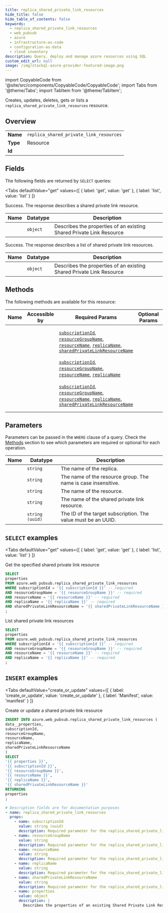```yaml
--- 
title: replica_shared_private_link_resources
hide_title: false
hide_table_of_contents: false
keywords:
  - replica_shared_private_link_resources
  - web_pubsub
  - azure
  - infrastructure-as-code
  - configuration-as-data
  - cloud inventory
description: Query, deploy and manage azure resources using SQL
custom_edit_url: null
image: /img/stackql-azure-provider-featured-image.png
---
```


import CopyableCode from '@site/src/components/CopyableCode/CopyableCode';
import Tabs from '@theme/Tabs';
import TabItem from '@theme/TabItem';

Creates, updates, deletes, gets or lists a <code>replica_shared_private_link_resources</code> resource.

## Overview
<table><tbody>
<tr><td><b>Name</b></td><td><code>replica_shared_private_link_resources</code></td></tr>
<tr><td><b>Type</b></td><td>Resource</td></tr>
<tr><td><b>Id</b></td><td><CopyableCode code="azure.web_pubsub.replica_shared_private_link_resources" /></td></tr>
</tbody></table>

## Fields

The following fields are returned by `SELECT` queries:

<Tabs
    defaultValue="get"
    values={[
        { label: 'get', value: 'get' },
        { label: 'list', value: 'list' }
    ]}
>
<TabItem value="get">

Success. The response describes a shared private link resource.

<table>
<thead>
    <tr>
    <th>Name</th>
    <th>Datatype</th>
    <th>Description</th>
    </tr>
</thead>
<tbody>
<tr>
    <td><CopyableCode code="properties" /></td>
    <td><code>object</code></td>
    <td>Describes the properties of an existing Shared Private Link Resource</td>
</tr>
</tbody>
</table>
</TabItem>
<TabItem value="list">

Success. The response describes a list of shared private link resources.

<table>
<thead>
    <tr>
    <th>Name</th>
    <th>Datatype</th>
    <th>Description</th>
    </tr>
</thead>
<tbody>
<tr>
    <td><CopyableCode code="properties" /></td>
    <td><code>object</code></td>
    <td>Describes the properties of an existing Shared Private Link Resource</td>
</tr>
</tbody>
</table>
</TabItem>
</Tabs>

## Methods

The following methods are available for this resource:

<table>
<thead>
    <tr>
    <th>Name</th>
    <th>Accessible by</th>
    <th>Required Params</th>
    <th>Optional Params</th>
    <th>Description</th>
    </tr>
</thead>
<tbody>
<tr>
    <td><a href="#get"><CopyableCode code="get" /></a></td>
    <td><CopyableCode code="select" /></td>
    <td><a href="#parameter-subscriptionId"><code>subscriptionId</code></a>, <a href="#parameter-resourceGroupName"><code>resourceGroupName</code></a>, <a href="#parameter-resourceName"><code>resourceName</code></a>, <a href="#parameter-replicaName"><code>replicaName</code></a>, <a href="#parameter-sharedPrivateLinkResourceName"><code>sharedPrivateLinkResourceName</code></a></td>
    <td></td>
    <td>Get the specified shared private link resource</td>
</tr>
<tr>
    <td><a href="#list"><CopyableCode code="list" /></a></td>
    <td><CopyableCode code="select" /></td>
    <td><a href="#parameter-subscriptionId"><code>subscriptionId</code></a>, <a href="#parameter-resourceGroupName"><code>resourceGroupName</code></a>, <a href="#parameter-resourceName"><code>resourceName</code></a>, <a href="#parameter-replicaName"><code>replicaName</code></a></td>
    <td></td>
    <td>List shared private link resources</td>
</tr>
<tr>
    <td><a href="#create_or_update"><CopyableCode code="create_or_update" /></a></td>
    <td><CopyableCode code="insert" /></td>
    <td><a href="#parameter-subscriptionId"><code>subscriptionId</code></a>, <a href="#parameter-resourceGroupName"><code>resourceGroupName</code></a>, <a href="#parameter-resourceName"><code>resourceName</code></a>, <a href="#parameter-replicaName"><code>replicaName</code></a>, <a href="#parameter-sharedPrivateLinkResourceName"><code>sharedPrivateLinkResourceName</code></a></td>
    <td></td>
    <td>Create or update a shared private link resource</td>
</tr>
</tbody>
</table>

## Parameters

Parameters can be passed in the `WHERE` clause of a query. Check the [Methods](#methods) section to see which parameters are required or optional for each operation.

<table>
<thead>
    <tr>
    <th>Name</th>
    <th>Datatype</th>
    <th>Description</th>
    </tr>
</thead>
<tbody>
<tr id="parameter-replicaName">
    <td><CopyableCode code="replicaName" /></td>
    <td><code>string</code></td>
    <td>The name of the replica.</td>
</tr>
<tr id="parameter-resourceGroupName">
    <td><CopyableCode code="resourceGroupName" /></td>
    <td><code>string</code></td>
    <td>The name of the resource group. The name is case insensitive.</td>
</tr>
<tr id="parameter-resourceName">
    <td><CopyableCode code="resourceName" /></td>
    <td><code>string</code></td>
    <td>The name of the resource.</td>
</tr>
<tr id="parameter-sharedPrivateLinkResourceName">
    <td><CopyableCode code="sharedPrivateLinkResourceName" /></td>
    <td><code>string</code></td>
    <td>The name of the shared private link resource.</td>
</tr>
<tr id="parameter-subscriptionId">
    <td><CopyableCode code="subscriptionId" /></td>
    <td><code>string (uuid)</code></td>
    <td>The ID of the target subscription. The value must be an UUID.</td>
</tr>
</tbody>
</table>

## `SELECT` examples

<Tabs
    defaultValue="get"
    values={[
        { label: 'get', value: 'get' },
        { label: 'list', value: 'list' }
    ]}
>
<TabItem value="get">

Get the specified shared private link resource

```sql
SELECT
properties
FROM azure.web_pubsub.replica_shared_private_link_resources
WHERE subscriptionId = '{{ subscriptionId }}' -- required
AND resourceGroupName = '{{ resourceGroupName }}' -- required
AND resourceName = '{{ resourceName }}' -- required
AND replicaName = '{{ replicaName }}' -- required
AND sharedPrivateLinkResourceName = '{{ sharedPrivateLinkResourceName }}' -- required
;
```
</TabItem>
<TabItem value="list">

List shared private link resources

```sql
SELECT
properties
FROM azure.web_pubsub.replica_shared_private_link_resources
WHERE subscriptionId = '{{ subscriptionId }}' -- required
AND resourceGroupName = '{{ resourceGroupName }}' -- required
AND resourceName = '{{ resourceName }}' -- required
AND replicaName = '{{ replicaName }}' -- required
;
```
</TabItem>
</Tabs>


## `INSERT` examples

<Tabs
    defaultValue="create_or_update"
    values={[
        { label: 'create_or_update', value: 'create_or_update' },
        { label: 'Manifest', value: 'manifest' }
    ]}
>
<TabItem value="create_or_update">

Create or update a shared private link resource

```sql
INSERT INTO azure.web_pubsub.replica_shared_private_link_resources (
data__properties,
subscriptionId,
resourceGroupName,
resourceName,
replicaName,
sharedPrivateLinkResourceName
)
SELECT 
'{{ properties }}',
'{{ subscriptionId }}',
'{{ resourceGroupName }}',
'{{ resourceName }}',
'{{ replicaName }}',
'{{ sharedPrivateLinkResourceName }}'
RETURNING
properties
;
```
</TabItem>
<TabItem value="manifest">

```yaml
# Description fields are for documentation purposes
- name: replica_shared_private_link_resources
  props:
    - name: subscriptionId
      value: string (uuid)
      description: Required parameter for the replica_shared_private_link_resources resource.
    - name: resourceGroupName
      value: string
      description: Required parameter for the replica_shared_private_link_resources resource.
    - name: resourceName
      value: string
      description: Required parameter for the replica_shared_private_link_resources resource.
    - name: replicaName
      value: string
      description: Required parameter for the replica_shared_private_link_resources resource.
    - name: sharedPrivateLinkResourceName
      value: string
      description: Required parameter for the replica_shared_private_link_resources resource.
    - name: properties
      value: object
      description: |
        Describes the properties of an existing Shared Private Link Resource
```
</TabItem>
</Tabs>
